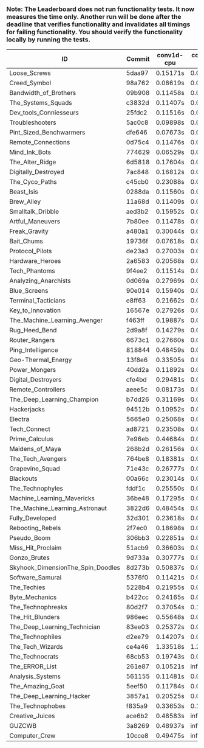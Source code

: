 ### Note: The Leaderboard does not run functionality tests. It now measures the time only. Another run will be done after the deadline that verifies functionality and invalidates all timings for failing functionality. You should verify the functionality locally by running the tests.

|ID|Commit|conv1d-cpu|conv1d-gpu|DWSPConv2D-gpu|gemm-gpu|avg|
|-|-|-|-|-|-|-|
|Loose_Screws|5daa97|0.15171s|0.06238s|2.90485s|1.76660s|1.22139s|
|Creed_Symbol|98a762|0.08619s|0.04398s|2.97148s|1.80753s|1.22730s|
|Bandwidth_of_Brothers|09b908|0.11458s|0.06660s|2.90946s|1.83701s|1.23191s|
|The_Systems_Squads|c3832d|0.11407s|0.04308s|2.96000s|1.82560s|1.23569s|
|Dev_tools_Conniesseurs|25fdc2|0.11516s|0.04552s|2.97553s|1.82625s|1.24061s|
|Troubleshooters|5ac0c8|0.09898s|0.05843s|3.00470s|1.80698s|1.24227s|
|Pint_Sized_Benchwarmers|dfe646|0.07673s|0.05180s|2.96430s|1.87937s|1.24305s|
|Remote_Connections|0d75c4|0.11476s|0.04504s|2.96240s|1.85969s|1.24548s|
|Mind_Ink_Bots|774629|0.06529s|0.06363s|2.98920s|1.86853s|1.24667s|
|The_Alter_Ridge|6d5818|0.17604s|0.09978s|2.93163s|1.82684s|1.25857s|
|Digitally_Destroyed|7ac848|0.16812s|0.06403s|2.96792s|1.86499s|1.26626s|
|The_Cyco_Paths|c45cb0|0.23088s|0.07522s|2.92396s|1.83517s|1.26631s|
|Beast_Isis|0288da|0.11560s|0.08929s|3.04393s|1.81946s|1.26707s|
|Brew_Alley|11a68d|0.11409s|0.04607s|3.04525s|1.88252s|1.27198s|
|Smalltalk_Dribble|aed3b2|0.15952s|0.06462s|2.96155s|1.91834s|1.27601s|
|Artful_Maneuvers|7b80ee|0.11478s|0.07321s|3.00039s|1.92943s|1.27945s|
|Freak_Gravity|a480a1|0.30044s|0.07490s|2.97023s|1.80494s|1.28763s|
|Bait_Chums|19736f|0.07618s|0.06921s|2.89423s|2.11313s|1.28819s|
|Protocol_Pilots|de23a3|0.27003s|0.06804s|2.96421s|1.86001s|1.29057s|
|Hardware_Heroes|2a6583|0.20568s|0.06790s|3.01577s|1.89018s|1.29488s|
|Tech_Phantoms|9f4ee2|0.11514s|0.08491s|2.99816s|1.98372s|1.29548s|
|Analyzing_Anarchists|0d069a|0.27969s|0.04620s|2.89873s|1.96012s|1.29619s|
|Blue_Screens|90e014|0.15940s|0.06128s|2.97534s|2.00376s|1.29994s|
|Terminal_Tacticians|e8ff63|0.21662s|0.06410s|3.01986s|1.90021s|1.30020s|
|Key_to_Innovation|16567e|0.27926s|0.04793s|3.01567s|1.85969s|1.30064s|
|The_Machine_Learning_Avenger|f463ff|0.19887s|0.06513s|3.02349s|1.93377s|1.30532s|
|Rug_Heed_Bend|2d9a8f|0.14279s|0.06308s|2.95136s|2.07627s|1.30838s|
|Router_Rangers|6673c1|0.27660s|0.07026s|3.01713s|1.89755s|1.31539s|
|Ping_Intelligence|818844|0.48459s|0.05703s|2.90022s|1.83115s|1.31825s|
|Geo-Thermal_Energy|13f8e6|0.33505s|0.07113s|2.98975s|1.88840s|1.32108s|
|Power_Mongers|40dd2a|0.11892s|0.04907s|3.20183s|1.93915s|1.32724s|
|Digital_Destroyers|cfe4bd|0.29481s|0.06401s|2.98641s|1.99902s|1.33606s|
|Remote_Controllers|aeee5c|0.08173s|0.04706s|3.29025s|1.93726s|1.33907s|
|The_Deep_Learning_Champion|b7dd26|0.31169s|0.07268s|2.98573s|2.01668s|1.34669s|
|Hackerjacks|94512b|0.10952s|0.06370s|3.31047s|1.92109s|1.35119s|
|Electra|5665e0|0.25068s|0.06373s|3.14566s|1.95359s|1.35341s|
|Tech_Connect|ad8721|0.23508s|0.07347s|3.02269s|2.15142s|1.37066s|
|Prime_Calculus|7e96eb|0.44684s|0.07877s|3.08633s|1.87568s|1.37191s|
|Maidens_of_Maya|268b2d|0.26156s|0.06451s|3.04267s|2.12977s|1.37463s|
|The_Tech_Avengers|764be8|0.18381s|0.06207s|3.28873s|1.98292s|1.37938s|
|Grapevine_Squad|71e43c|0.26777s|0.06511s|3.23146s|1.96324s|1.38189s|
|Blackouts|00a66c|0.23014s|0.06517s|3.05193s|2.18916s|1.38410s|
|The_Technophyles|fddf1c|0.25550s|0.04584s|3.32637s|1.91633s|1.38601s|
|Machine_Learning_Mavericks|36be48|0.17295s|0.07230s|3.06842s|2.23174s|1.38635s|
|The_Machine_Learning_Astronaut|3822d6|0.48454s|0.07454s|3.02585s|1.97344s|1.38959s|
|Fully_Developed|32d301|0.23618s|0.06358s|3.05215s|2.23204s|1.39599s|
|Rebooting_Rebels|2f7ec0|0.18698s|0.06694s|3.25441s|2.09816s|1.40162s|
|Pseudo_Boom|306bb3|0.22851s|0.04720s|3.27595s|2.05961s|1.40282s|
|Miss_Hit_Proclaim|51acb9|0.36603s|0.07028s|3.26025s|1.96730s|1.41596s|
|Gonzo_Brutes|9d733a|0.30777s|0.04867s|3.28471s|2.07395s|1.42877s|
|Skyhook_DimensionThe_Spin_Doodles|8d273b|0.50837s|0.06439s|2.90024s|2.24669s|1.42992s|
|Software_Samurai|5376f0|0.11421s|0.04567s|3.05395s|2.64299s|1.46420s|
|The_Techies|5228b4|0.21955s|0.07915s|3.28098s|2.35193s|1.48290s|
|Byte_Mechanics|b422cc|0.24165s|0.06716s|3.28034s|2.35529s|1.48611s|
|The_Technophreaks|80d2f7|0.37054s|0.14181s|3.35049s|2.09921s|1.49051s|
|The_Hit_Blunders|986eec|0.55648s|0.06302s|3.30455s|2.09643s|1.50512s|
|The_Deep_Learning_Technician|83ee03|0.25372s|0.06946s|3.17890s|2.98520s|1.62182s|
|The_Technophiles|d2ee79|0.14207s|0.04990s|3.31686s|3.05137s|1.64005s|
|The_Tech_Wizards|ce4a46|1.33518s|1.28717s|3.27329s|2.36496s|2.06515s|
|The_Technocrats|68cb53|0.19743s|0.08829s|3.42049s|5.95107s|2.41432s|
|The_ERROR_List|261e87|0.10521s|infs|2.96277s|1.87062s|infs|
|Analysis_Systems|561155|0.11481s|0.04559s|infs|infs|infs|
|The_Amazing_Goat|5eef50|0.11784s|0.04861s|infs|2.04860s|infs|
|The_Deep_Learning_Hacker|3857a1|0.20525s|0.07227s|infs|2.02419s|infs|
|The_Technophobes|f835a9|0.33653s|0.18690s|infs|2.10811s|infs|
|Creative_Juices|ace6b2|0.48583s|infs|infs|4.47123s|infs|
|GUZCWB|3a8269|0.48937s|infs|infs|4.61091s|infs|
|Computer_Crew|10cce8|0.49475s|infs|infs|4.67540s|infs|
